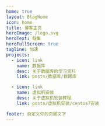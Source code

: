 ```yaml
---
home: true
layout: BlogHome
icon: home
title: 博客主页
heroImage: /logo.svg
heroText: 群集
heroFullScreen: true
tagline: 加速
projects:
  - icon: link
    name: 数据库
    desc: 关于数据库的学习资料
    link: posts/数据库/数据库

  - icon: link
    name: 虚拟机安装
    desc: 关于虚拟机安装教程
    link: posts/虚拟机安装/centos7安装

footer: 自定义你的页脚文字
---
```

